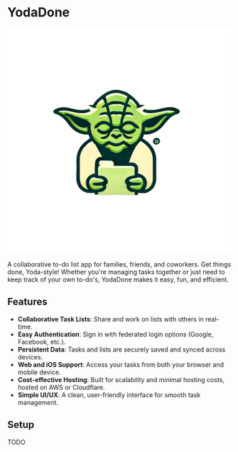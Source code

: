 # YodaDone

![YodaDone Logo](./static/logo.png)

A collaborative to-do list app for families, friends, and coworkers. Get things done, Yoda-style! Whether you're managing tasks together or just need to keep track of your own to-do's, YodaDone makes it easy, fun, and efficient.

## Features

- **Collaborative Task Lists**: Share and work on lists with others in real-time.
- **Easy Authentication**: Sign in with federated login options (Google, Facebook, etc.).
- **Persistent Data**: Tasks and lists are securely saved and synced across devices.
- **Web and iOS Support**: Access your tasks from both your browser and mobile device.
- **Cost-effective Hosting**: Built for scalability and minimal hosting costs, hosted on AWS or Cloudflare.
- **Simple UI/UX**: A clean, user-friendly interface for smooth task management.

## Setup

TODO 